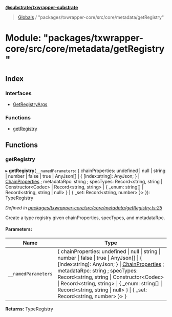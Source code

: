 **[@substrate/txwrapper-substrate](../README.md)**

> [Globals](../globals.md) / "packages/txwrapper-core/src/core/metadata/getRegistry"

# Module: "packages/txwrapper-core/src/core/metadata/getRegistry"

## Index

### Interfaces

* [GetRegistryArgs](../interfaces/_packages_txwrapper_core_src_core_metadata_getregistry_.getregistryargs.md)

### Functions

* [getRegistry](_packages_txwrapper_core_src_core_metadata_getregistry_.md#getregistry)

## Functions

### getRegistry

▸ **getRegistry**(`__namedParameters`: { chainProperties: undefined \| null \| string \| number \| false \| true \| AnyJson[] \| { [index:string]: AnyJson;  } \| [ChainProperties](../interfaces/_packages_txwrapper_core_src_types_codec_.chainproperties.md) ; metadataRpc: string ; specTypes: Record\<string, string \| Constructor\<Codec> \| Record\<string, string> \| { _enum: string[] \| Record\<string, string \| null>  } \| { _set: Record\<string, number>  }>  }): TypeRegistry

*Defined in [packages/txwrapper-core/src/core/metadata/getRegistry.ts:25](https://github.com/paritytech/txwrapper-core/blob/95825c7/packages/txwrapper-core/src/core/metadata/getRegistry.ts#L25)*

Create a type registry given chainProperties, specTypes, and metadataRpc.

#### Parameters:

Name | Type |
------ | ------ |
`__namedParameters` | { chainProperties: undefined \| null \| string \| number \| false \| true \| AnyJson[] \| { [index:string]: AnyJson;  } \| [ChainProperties](../interfaces/_packages_txwrapper_core_src_types_codec_.chainproperties.md) ; metadataRpc: string ; specTypes: Record\<string, string \| Constructor\<Codec> \| Record\<string, string> \| { _enum: string[] \| Record\<string, string \| null>  } \| { _set: Record\<string, number>  }>  } |

**Returns:** TypeRegistry
